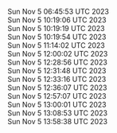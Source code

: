 Sun Nov  5 06:45:53 UTC 2023 <br/>
Sun Nov  5 10:19:06 UTC 2023 <br/>
Sun Nov  5 10:19:19 UTC 2023 <br/>
Sun Nov  5 10:19:54 UTC 2023 <br/>
Sun Nov  5 11:14:02 UTC 2023 <br/>
Sun Nov  5 12:00:02 UTC 2023 <br/>
Sun Nov  5 12:28:56 UTC 2023 <br/>
Sun Nov  5 12:31:48 UTC 2023 <br/>
Sun Nov  5 12:33:16 UTC 2023 <br/>
Sun Nov  5 12:36:07 UTC 2023 <br/>
Sun Nov  5 12:57:07 UTC 2023 <br/>
Sun Nov  5 13:00:01 UTC 2023 <br/>
Sun Nov  5 13:08:53 UTC 2023 <br/>
Sun Nov  5 13:58:38 UTC 2023 <br/>
